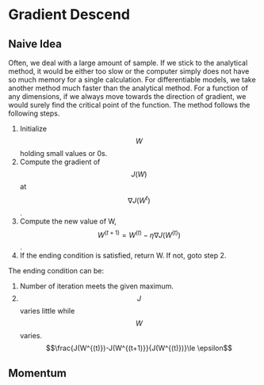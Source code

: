 # Gradient Descend

## Naive Idea

Often, we deal with a large amount of sample. If we stick to the analytical method, it would be either too slow or the computer simply does not have so much memory for a single calculation. For differentiable models, we take another method much faster than the analytical method. For a function of any dimensions, if we always move towards the direction of gradient, we would surely find the critical point of the function. The method follows the following steps.

1. Initialize $$W$$ holding small values or 0s.
2. Compute the gradient of $$J(W)$$ at $$\nabla J(W^t)$$ .
3. Compute the new value of W, $$W^{(t+1)}=W^{(t)}-\eta\nabla J(W^{(t)})$$ .
4. If the ending condition is satisfied, return W. If not, goto step 2.

The ending condition can be:

1. Number of iteration meets the given maximum.
2. $$J$$ varies little while $$W$$ varies. $$\frac{J(W^{(t)})-J(W^{(t+1)}}{J(W^{(t)})}\le \epsilon$$ 

## Momentum


